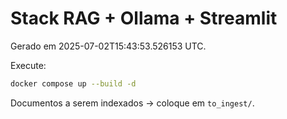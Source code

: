 
# Stack RAG + Ollama + Streamlit

Gerado em 2025-07-02T15:43:53.526153 UTC.

Execute:

```bash
docker compose up --build -d
```

Documentos a serem indexados → coloque em `to_ingest/`.
